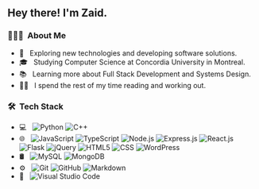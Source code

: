 <h2> Hey there! I'm Zaid.</h2>

<h3> 👨🏻‍💻 &nbsp;About Me </h3>

- 🤔 &nbsp; Exploring new technologies and developing software solutions.
- 🎓 &nbsp; Studying Computer Science at Concordia University in Montreal.
- 📚 &nbsp; Learning more about Full Stack Development and Systems Design.
- 💪🏽 &nbsp; I spend the rest of my time reading and working out.

<h3> 🛠 &nbsp;Tech Stack</h3>

- 💻 &nbsp;
  ![Python](https://img.shields.io/badge/-Python-1B2430?style=flat&logo=python)
  ![C++](https://img.shields.io/badge/-C++-1B2430?style=flat&logo=C%2B%2B&logoColor=00599C)
- 🌐 &nbsp;
  ![JavaScript](https://img.shields.io/badge/-JavaScript-1B2430?style=flat&logo=javascript)
  ![TypeScript](https://img.shields.io/badge/-TypeScript-1B2430?style=flat&logo=Typescript)
  ![Node.js](https://img.shields.io/badge/-Node.js-1B2430?style=flat&logo=node.js)
  ![Express.js](https://img.shields.io/badge/-Express.js-1B2430?style=flat&logo=Express)
  ![React.js](https://img.shields.io/badge/-React.js-1B2430?style=flat&logo=react)
  ![Flask](https://img.shields.io/badge/-Flask-1B2430?style=flat&logo=flask)
  ![jQuery](https://img.shields.io/badge/-jQuery-1B2430?style=flat&logo=jQuery)
  ![HTML5](https://img.shields.io/badge/-HTML5-1B2430?style=flat&logo=HTML5)
  ![CSS](https://img.shields.io/badge/-CSS-1B2430?style=flat&logo=CSS3&logoColor=1572B6)
  ![WordPress](https://img.shields.io/badge/-Wordpress-1B2430?style=flat&logo=wordpress)
- 🛢 &nbsp;
  ![MySQL](https://img.shields.io/badge/-MySQL-1B2430?style=flat&logo=mysql&logoColor=ffffff)
  ![MongoDB](https://img.shields.io/badge/-MongoDB-1B2430?style=flat&logo=mongodb)
- ⚙️ &nbsp;
  ![Git](https://img.shields.io/badge/-Git-1B2430?style=flat&logo=git)
  ![GitHub](https://img.shields.io/badge/-GitHub-1B2430?style=flat&logo=github)
  ![Markdown](https://img.shields.io/badge/-Markdown-1B2430?style=flat&logo=markdown)
- 🔧 &nbsp;
  ![Visual Studio Code](https://img.shields.io/badge/-Visual%20Studio%20Code-1B2430?style=flat&logo=visual-studio-code&logoColor=007ACC)
<!--
**ZaidRasheed/ZaidRasheed** is a ✨ _special_ ✨ repository because its `README.md` (this file) appears on your GitHub profile.

Here are some ideas to get you started:

- 🔭 I’m currently working on ...
- 🌱 I’m currently learning ...
- 👯 I’m looking to collaborate on ...
- 🤔 I’m looking for help with ...
- 💬 Ask me about ...
- 📫 How to reach me: ...
- 😄 Pronouns: ...
- ⚡ Fun fact: ...
-->
